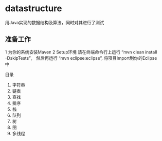 # datastructure
用Java实现的数据结构及算法，同时对其进行了测试

准备工作
------
  1 为你的系统安装Maven 
  2 Setup环境 请在终端命令行上运行 “mvn clean install -DskipTests”， 然后再运行 “mvn eclipse:eclipse”, 将项目Import到你的Eclipse中

  目录 
  1. 字符串 
  2. 链表 
  3. 查找 
  4. 排序 
  5. 栈 
  6. 队列 
  7. 树 
  8. 图 
  9. 多线程
